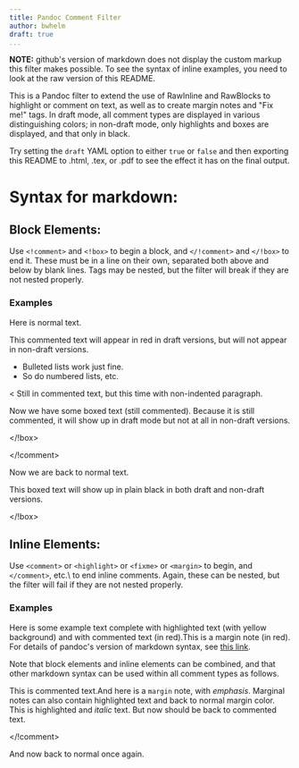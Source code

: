 ```yaml
---
title: Pandoc Comment Filter
author: bwhelm
draft: true
...
```


**NOTE:** github's version of markdown does not display the custom 
markup this filter makes possible. To see the syntax of inline examples,
you need to look at the raw version of this README.

This is a Pandoc filter to extend the use of RawInline and RawBlocks to
highlight or comment on text, as well as to create margin notes and "Fix
me!" tags. In draft mode, all comment types are displayed in various
distinguishing colors; in non-draft mode, only highlights and boxes are
displayed, and that only in black.

Try setting the `draft` YAML option to either `true` or `false` and
then exporting this README to .html, .tex, or .pdf to see the effect it
has on the final output.

# Syntax for markdown:

## Block Elements:

Use `<!comment>` and `<!box>` to begin a block, and `</!comment>` and
`</!box>` to end it. These must be in a line on their own, separated
both above and below by blank lines. Tags may be nested, but the filter
will break if they are not nested properly.

### Examples

Here is normal text.

<!comment>

This commented text will appear in red in draft versions, but will not
appear in non-draft versions.

- Bulleted lists work just fine. 
- So do numbered lists, etc.

< Still in commented text, but this time with non-indented paragraph.

<!box>

Now we have some boxed text (still commented). Because it is still
commented, it will show up in draft mode but not at all in non-draft
versions.

</!box>

</!comment>

Now we are back to normal text.

<!box>

This boxed text will show up in plain black in both draft and non-draft
versions.

</!box>

## Inline Elements:

Use `<comment>` or `<highlight>` or `<fixme>` or `<margin>` to begin, and
`</comment>`, etc.\ to end inline comments. Again, these can be nested,
but the filter will fail if they are not nested properly.

### Examples

Here is some example text complete with <highlight>highlighted text (with
yellow background)</highlight> <comment>and with commented text (in
red)</comment>.<margin>This is a margin note (in red).</margin> For
details of pandoc's version of markdown syntax, see <fixme>[this
link](http://pandoc.org)</fixme>.

Note that block elements and inline elements can be combined, and that
other markdown syntax can be used within all comment types as follows.

<!comment>

This is commented text.<margin>And here is a `margin` note, with
*emphasis*. Marginal notes can also contain <highlight>highlighted
text</highlight> and back to normal margin color.</margin> This is
<highlight>highlighted and *italic*</highlight> text. But now should be
back to commented text.

</!comment>

And now back to normal once again.
